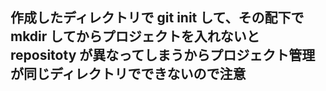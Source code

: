 ## 作成したディレクトリで git init して、その配下で mkdir してからプロジェクトを入れないと repositoty が異なってしまうからプロジェクト管理が同じディレクトリでできないので注意
